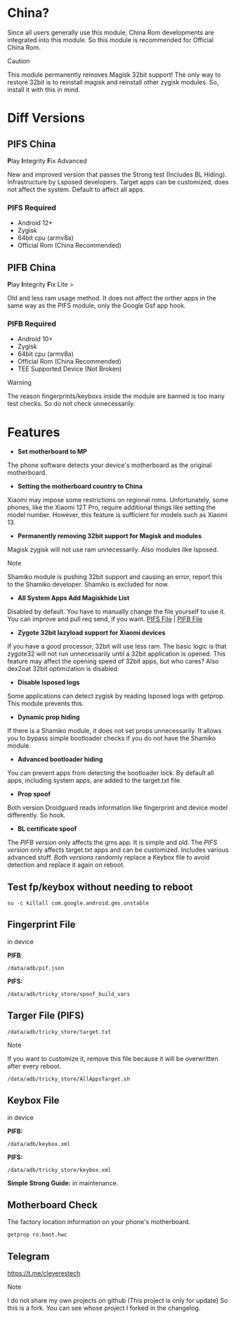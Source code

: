 # China?
Since all users generally use this module, China Rom developments are integrated into this module. So this module is recommended for Official China Rom.

> [!CAUTION]
> This module permanently removes Magisk 32bit support! The only way to restore 32bit is to reinstall magisk and reinstall other zygisk modules. So, install it with this in mind.

# Diff Versions

## PIFS China
**P**lay **I**ntegrity **F**ix Advanced

New and improved version that passes the Strong test (Includes BL Hiding). Infrastructure by Lsposed developers. Target apps can be customized, does not affect the system. Default to affect all apps.

### PIFS Required
* Android 12+
* Zygisk
* 64bit cpu (armv8a)
* Official Rom (China Recommended)

## PIFB China
**P**lay **I**ntegrity **F**ix Lite >

Old and less ram usage method. It does not affect the orther apps in the same way as the PIFS module, only the Google Gsf app hook.

### PIFB Required
* Android 10+
* Zygisk
* 64bit cpu (armv8a)
* Official Rom (China Recommended)
* TEE Supported Device (Not Broken)

> [!WARNING]
> The reason fingerprints/keyboxs inside the module are banned is too many test checks. So do not check unnecessarily.

# Features
+ **Set motherboard to MP**

The phone software detects your device's motherboard as the original motherboard.

+ **Setting the motherboard country to China**

Xiaomi may impose some restrictions on regional roms. Unfortunately, some phones, like the Xiaomi 12T Pro, require additional things like setting the model number. However, this feature is sufficient for models such as Xiaomi 13.

+ **Permanently removing 32bit support for Magisk and modules**

Magisk zygisk will not use ram unnecessarily. Also modules like lsposed.
> [!NOTE]
> Shamiko module is pushing 32bit support and causing an error, report this to the Shamiko developer. Shamiko is excluded for now.

+ **All System Apps Add Magiskhide List**

Disabled by default. You have to manually change the file yourself to use it. You can improve and pull req send, if you want.
[PIFS File](https://github.com/tryigit/PlayIntegrityFix/blob/Def/PIFS/AllTargetMagiskhide.sh) | [PIFB File](https://github.com/tryigit/PlayIntegrityFix/blob/Def/PIFB/SystemAppAdd.sh)

+ **Zygote 32bit lazyload support for Xiaomi devices**

If you have a good processor, 32bit will use less ram. The basic logic is that zygote32 will not run unnecessarily until a 32bit application is opened. This feature may affect the opening speed of 32bit apps, but who cares?
Also dex2oat 32bit optimization is disabled.

+ **Disable lsposed logs**

Some applications can detect zygisk by reading lsposed logs with getprop. This module prevents this.

+ **Dynamic prop hiding**

If there is a Shamiko module, it does not set props unnecessarily. It allows you to bypass simple bootloader checks if you do not have the Shamiko module.

+ **Advanced bootloader hiding**

You can prevent apps from detecting the bootloader lock. By default all apps, including system apps, are added to the target.txt file.

+ **Prop spoof**

Both version Droidguard reads information like fingerprint and device model differently. So hook.

+ **BL certificate spoof**

The *PIFB version* only affects the gms app. It is simple and old.
The *PIFS version* only affects target.txt apps and can be customized. Includes various advanced stuff.
*Both versions* randomly replace a Keybox file to avoid detection and replace it again on reboot.

## Test fp/keybox without needing to reboot
```
su -c killall com.google.android.gms.unstable
```

## Fingerprint File
in device

**PIFB**:
```
/data/adb/pif.json
```
**PIFS:**
```
/data/adb/tricky_store/spoof_build_vars
```
## Targer File (PIFS)
```
/data/adb/tricky_store/target.txt
```
> [!NOTE]
> If you want to customize it, remove this file because it will be overwritten after every reboot.
```
/data/adb/tricky_store/AllAppsTarget.sh
```
## Keybox File
in device

**PIFB:**
```
/data/adb/keybox.xml
```
**PIFS:**
```
/data/adb/tricky_store/keybox.xml
```
**Simple Strong Guide:**
in maintenance.

## Motherboard Check
The factory location information on your phone's motherboard.
```
getprop ro.boot.hwc
```

## Telegram
https://t.me/cleverestech

> [!NOTE]
> I do not share my own projects on github (This project is only for update) So this is a fork. You can see whose project I forked in the changelog.
